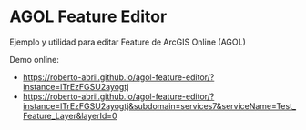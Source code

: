 # AGOL Feature Editor
Ejemplo y utilidad para editar Feature de ArcGIS Online (AGOL)



Demo online:
* https://roberto-abril.github.io/agol-feature-editor/?instance=lTrEzFGSU2ayogtj
* https://roberto-abril.github.io/agol-feature-editor/?instance=lTrEzFGSU2ayogtj&subdomain=services7&serviceName=Test_Feature_Layer&layerId=0

